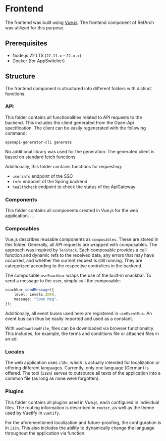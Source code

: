 # Frontend

The frontend was built using [Vue.js](https://vuejs.org/). 
The frontend component of RefArch was utilized for this purpose.

## Prerequisites
- Node.js 22 LTS (`22.11.x` - `22.x.x`)
- Docker (for AppSwitcher)

## Structure
The frontend component is structured into different folders with distinct functions.

### API
This folder contains all functionalities related to API requests to the backend. 
This includes the client generated from the Open-Api specification. 
The client can be easily regenerated with the following command:
```shell
openapi-generator-cli generate
```
No additional library was used for the generation. 
The generated client is based on standard fetch functions.

Additionally, this folder contains functions for requesting:
- `userinfo` endpoint of the SSO
- `info` endpoint of the Spring backend
- `healthcheck` endpoint to check the status of the ApiGateway

### Components
This folder contains all components created in Vue.js for the web application.
...

### Composables
Vue.js describes reusable components as `composables`. 
These are stored in this folder. Generally, all API requests are wrapped with composables. 
The approach was inspired by `TenStack`. 
Each composable provides a call function and dynamic refs to the received data, any errors that may have occurred, and whether the current request is still running. 
They are categorized according to the respective controllers in the backend.

The composable `useSnackbar` wraps the use of the built-in snackbar. 
To send a message to the user, simply call the composable:
```typescript
snackbar.sendMessage({
    level: Levels.INFO,
    message: "Some Msg",
});
```

Additionally, all event buses used here are registered in `useEventBus`. 
An event bus can thus be easily imported and used as a constant.

With `useDownloadFile`, files can be downloaded via browser functionality. 
This includes, for example, the terms and conditions file or attached files in an ad.

### Locales
The web application uses `i18n`, which is actually intended for localization or offering different languages. 
Currently, only one language (German) is offered. 
The tool (`i18n`) serves to outsource all texts of the application into a common file (as long as none were forgotten).

### Plugins
This folder contains all plugins used in Vue.js, each configured in individual files. 
The routing information is described in `router`, as well as the theme used by Vuetify in `vuetify`.

For the aforementioned localization and future-proofing, the configuration is in `i18n`. 
This also includes the ability to dynamically change the language throughout the application via function.


